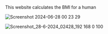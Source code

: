 This website calculates the BMI for a human 

![Screenshot 2024-06-28 00 23 29](https://github.com/Raveenaross/bmi/assets/166907857/244d5725-ef7c-42fa-824d-9fdba14b95a8)

![Screenshot_28-6-2024_02428_192 168 0 100](https://github.com/Raveenaross/bmi/assets/166907857/5da73adc-d73b-449d-9b24-b2714067000a)

